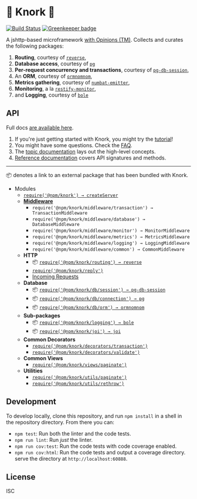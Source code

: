 # :fork_and_knife: Knork :fork_and_knife:

[![Build Status](https://travis-ci.com/npm/knork.svg?token=hHeDp9pQmz9kvsgRNVHy&branch=master)](https://travis-ci.com/npm/knork)
[![Greenkeeper badge](https://badges.greenkeeper.io/npm/knork.svg?token=0594e62a6db02b36ab9a5dafe3982cc253ca070119b560a3e798ab0950643d2b&ts=1493750747725)](https://greenkeeper.io/)

A jshttp-based microframework [with Opinions (TM)][topic-ethos]. Collects and curates the following
packages:

1. **Routing**, courtesy of [`reverse`][reverse],
2. **Database access**, courtesy of [`pg`][pg]
3. **Per-request concurrency and transactions**, courtesy of
   [`pg-db-session`][pg-db-session],
4. An **ORM**, courtesy of [`ormnomnom`][ormnomnom],
5. **Metrics gathering**, courtesy of [`numbat-emitter`][numbat-emitter],
6. **Monitoring**, a la [`restify-monitor`][restify-monitor],
7. and **Logging**, courtesy of [`bole`][bole]

## API

Full docs [are available here][docs].

1. If you're just getting started with Knork, you might try the
   [tutorial][getting-started]!
2. You might have some questions. Check the [FAQ][faq].
3. The [topic documentation][topics] lays out the high-level concepts.
4. [Reference documentation][reference] covers API signatures and methods.

-------------------------------------

:package: denotes a link to an external package that has been bundled
with Knork.

* Modules
  * [`require('@npm/knork') → createServer`][ref-server]
  * **[Middleware][topic-request-lifecycle]**
    * `require('@npm/knork/middleware/transaction') → TransactionMiddleware`
    * `require('@npm/knork/middleware/database') → DatabaseMiddleware`
    * `require('@npm/knork/middleware/monitor') → MonitorMiddleware`
    * `require('@npm/knork/middleware/metrics') → MetricsMiddleware`
    * `require('@npm/knork/middleware/logging') → LoggingMiddleware`
    * `require('@npm/knork/middleware/common') → CommonMiddleware`
  * **HTTP**
    * :package: [`require('@npm/knork/routing') → reverse`][reverse]
    * [`require('@npm/knork/reply')`][ref-reply]
    * [Incoming Requests][ref-request]
  * **Database**
    * :package: [`require('@npm/knork/db/session') → pg-db-session`][pg-db-session]
    * :package: [`require('@npm/knork/db/connection') → pg`][pg]
    * :package: [`require('@npm/knork/db/orm') → ormnomnom`][ormnomnom]
  * **Sub-packages**
    * :package: [`require('@npm/knork/logging') → bole`][bole]
    * :package: [`require('@npm/knork/joi') → joi`][joi]
  * **Common Decorators**
    * [`require('@npm/knork/decorators/transaction')`][ref-transaction]
    * [`require('@npm/knork/decorators/validate')`][ref-validate]
  * **Common Views**
    * [`require('@npm/knork/views/paginate')`][ref-view-paginate]
  * **Utilities**
    * [`require('@npm/knork/utils/paginate')`][ref-paginate]
    * [`require('@npm/knork/utils/rethrow')`][ref-rethrow]

## Development

To develop locally, clone this repository, and run `npm install` in a shell
in the repository directory. From there you can:

* `npm test`: Run both the linter and the code tests.
* `npm run lint`: Run *just* the linter.
* `npm run cov:test`: Run the code tests with code coverage enabled.
* `npm run cov:html`: Run the code tests and output a coverage directory.
  serve the directory at `http://localhost:60888`.

## License

ISC

[bole]: http://github.com/rvagg/bole
[docs]: ./docs
[getting-started]: ./docs/getting-started.md
[faq]: ./docs/faq.md
[topics]: ./docs/topics
[reference]: ./docs/reference
[joi]: https://github.com/hapijs/joi
[numbat-emitter]: https://github.com/ceejbot/numbat-emitter
[ormnomnom]: https://github.com/chrisdickinson/ormnomnom
[pg-db-session]: https://github.com/npm/pg-db-session
[pg]: https://github.com/brianc/node-postgres
[ref-paginate]: ./docs/reference/utils-paginate.md
[ref-reply]: ./docs/reference/reply.md
[ref-request]: ./docs/reference/request.md
[ref-rethrow]: ./docs/reference/utils-rethrow.md
[ref-server]: ./docs/reference/server.md
[ref-transaction]: ./docs/reference/decorator-transaction.md
[ref-validate]: ./docs/reference/decorator-validate.md
[ref-view-paginate]: ./docs/reference/view-paginate.md
[restify-monitor]: https://github.com/npm/restify-monitor
[reverse]: https://github.com/chrisdickinson/reverse
[topic-ethos]: ./docs/topics/ethos.md
[topic-request-lifecycle]: ./docs/topics/request-lifecycle.md
